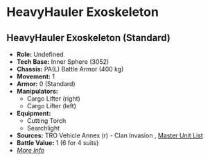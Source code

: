 # HeavyHauler Exoskeleton 

## HeavyHauler Exoskeleton (Standard) 

- **Role:** Undefined 
- **Tech Base:** Inner Sphere (3052) 
- **Chassis:** PA(L) Battle Armor (400 kg) 
- **Movement:** 1 
- **Armor:** 0 (Standard) 
- **Manipulators:** 
  - Cargo Lifter (right) 
  - Cargo Lifter (left) 
- **Equipment:** 
  - Cutting Torch 
  - Searchlight 
- **Sources:** TRO Vehicle Annex (r) - Clan Invasion , [Master Unit List](http://masterunitlist.info/Unit/Details/4281/heavyhauler-exoskeleton-standard) 
- **Battle Value:** 1 (6 for 4 suits) 
- [*More Info*](heavyhauler_exoskeleton/heavyhauler_exoskeleton_standard.md) 

